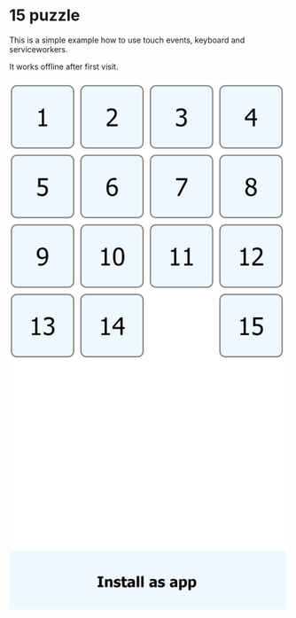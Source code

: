 # 15 puzzle

This is a simple example how to use touch events,
keyboard and serviceworkers.

It works offline after first visit. 

![15](/screenshots/15.png "15")
